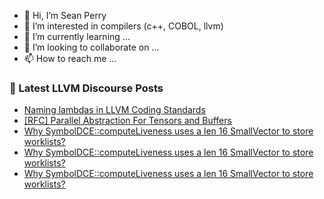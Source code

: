 - 👋 Hi, I’m Sean Perry
- 👀 I’m interested in compilers (c++, COBOL, llvm)
- 🌱 I’m currently learning ...
- 💞️ I’m looking to collaborate on ...
- 📫 How to reach me ...

<!---
s66perry/s66perry is a ✨ special ✨ repository because its `README.md` (this file) appears on your GitHub profile.
You can click the Preview link to take a look at your changes.
--->
### 📕 Latest LLVM Discourse Posts

<!-- DISCOURSE-LLVM:START -->
- [Naming lambdas in LLVM Coding Standards](https://discourse.llvm.org/t/naming-lambdas-in-llvm-coding-standards/62689#post_5)
- [[RFC] Parallel Abstraction For Tensors and Buffers](https://discourse.llvm.org/t/rfc-parallel-abstraction-for-tensors-and-buffers/62607#post_11)
- [Why SymbolDCE::computeLiveness uses a len 16 SmallVector to store worklists?](https://discourse.llvm.org/t/why-symboldce-computeliveness-uses-a-len-16-smallvector-to-store-worklists/62702#post_3)
- [Why SymbolDCE::computeLiveness uses a len 16 SmallVector to store worklists?](https://discourse.llvm.org/t/why-symboldce-computeliveness-uses-a-len-16-smallvector-to-store-worklists/62702#post_2)
- [Why SymbolDCE::computeLiveness uses a len 16 SmallVector to store worklists?](https://discourse.llvm.org/t/why-symboldce-computeliveness-uses-a-len-16-smallvector-to-store-worklists/62702#post_1)
<!-- DISCOURSE-LLVM:END -->
